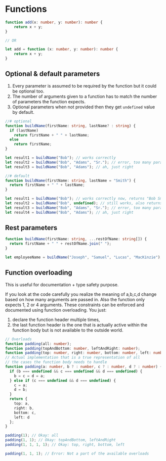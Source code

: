 # Functions

```typescript
function add(x: number, y: number): number {
    return x + y;
}

// OR

let add = function (x: number, y: number): number {
    return x + y;
}
```

## Optional & default parameters

1. Every parameter is assumed to be required by the function but it could be optional too.
2. The number of arguments given to a function has to match the number of parameters the function expects.
3. Optional parameters when not provided then they get `undefined` value by default.

```typescript
//# optional
function buildName(firstName: string, lastName? : string) {
  if (lastName)
    return firstName + " " + lastName;
  else
    return firstName;
}

let result1 = buildName("Bob"); // works correctly
let result2 = buildName("Bob", "Adams", "Sr."); // error, too many parameters
let result3 = buildName("Bob", "Adams"); // ah, just right

//# default
function buildName(firstName: string, lastName = "Smith") {
  return firstName + " " + lastName;
}

let result1 = buildName("Bob"); // works correctly now, returns "Bob Smith"
let result2 = buildName("Bob", undefined); // still works, also returns "Bob Smith"
let result3 = buildName("Bob", "Adams", "Sr."); // error, too many parameters
let result4 = buildName("Bob", "Adams"); // ah, just right
```

## Rest parameters

```typescript
function buildName(firstName: string, ...restOfName: string[]) {
  return firstName + " " + restOfName.join(" ");
}

let employeeName = buildName("Joseph", "Samuel", "Lucas", "MacKinzie");
```

## Function overloading

This is useful for documentation + type safety purpose.

If you look at the code carefully you realize the meaning of a,b,c,d change based on how many arguments are passed in. Also the function only expects 1, 2 or 4 arguments. These constraints can be enforced and documented using function overloading. You just:

1. declare the function header multiple times,
2. the last function header is the one that is actually active within the function body but is not available to the outside world.

```typescript
// Overloads
function padding(all: number);
function padding(topAndBottom: number, leftAndRight: number);
function padding(top: number, right: number, bottom: number, left: number);
// Actual implementation that is a true representation of all
// the cases the function body needs to handle
function padding(a: number, b ? : number, c ? : number, d ? : number) {
  if (b === undefined && c === undefined && d === undefined) {
    b = c = d = a;
  } else if (c === undefined && d === undefined) {
    c = a;
    d = b;
  }
  return {
    top: a,
    right: b,
    bottom: c,
    left: d
  };
}

padding(1); // Okay: all
padding(1, 1); // Okay: topAndBottom, leftAndRight
padding(1, 1, 1, 1); // Okay: top, right, bottom, left

padding(1, 1, 1); // Error: Not a part of the available overloads
```
